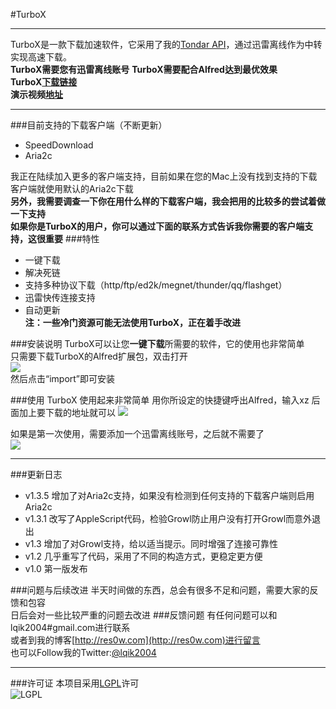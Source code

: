 #TurboX
******************
TurboX是一款下载加速软件，它采用了我的[Tondar API](https://github.com/lqik2004/xunlei-lixian-api-PureObjc)，通过迅雷离线作为中转实现高速下载。   
**TurboX需要您有迅雷离线账号**
**TurboX需要配合Alfred达到最优效果**  
**TurboX[下载链接](https://github.com/lqik2004/TurboX/raw/master/TurboX.alfredextension)**  
**演示视频[地址](http://d.pr/v/qxhJ)**
*******************
###目前支持的下载客户端（不断更新）
* SpeedDownload  
* Aria2c 

我正在陆续加入更多的客户端支持，目前如果在您的Mac上没有找到支持的下载客户端就使用默认的Aria2c下载  
**另外，我需要调查一下你在用什么样的下载客户端，我会把用的比较多的尝试着做一下支持**  
**如果你是TurboX的用户，你可以通过下面的联系方式告诉我你需要的客户端支持，这很重要**
###特性
* 一键下载
* 解决死链
* 支持多种协议下载（http/ftp/ed2k/megnet/thunder/qq/flashget）
* 迅雷快传连接支持
* 自动更新  
**注：一些冷门资源可能无法使用TurboX，正在着手改进**

###安装说明
TurboX可以让您**一键下载**所需要的软件，它的使用也非常简单  
只需要下载TurboX的Alfred扩展包，双击打开  
![](https://img.skitch.com/20120824-cxbd8sf662nm426ui6ujs8dbkg.jpg)  
然后点击“import”即可安装


###使用
TurboX 使用起来非常简单
用你所设定的快捷键呼出Alfred，输入xz 后面加上要下载的地址就可以
![](https://img.skitch.com/20120824-qdnrd6a467psbwg6q7b9ghmbsy.jpg)  

如果是第一次使用，需要添加一个迅雷离线账号，之后就不需要了  
![](https://img.skitch.com/20120824-kuqm9rss9us87673f5snighe3p.jpg)  
*********************
###更新日志
* v1.3.5 增加了对Aria2c支持，如果没有检测到任何支持的下载客户端则启用Aria2c
* v1.3.1 改写了AppleScript代码，检验Growl防止用户没有打开Growl而意外退出
* v1.3 增加了对Growl支持，给以适当提示。同时增强了连接可靠性
* v1.2 几乎重写了代码，采用了不同的构造方式，更稳定更方便
* v1.0 第一版发布  
 
###问题与后续改进
半天时间做的东西，总会有很多不足和问题，需要大家的反馈和包容  
日后会对一些比较严重的问题去改进
###反馈问题
有任何问题可以和lqik2004#gmail.com进行联系  
或者到我的博客[http://res0w.com](http://res0w.com)进行留言  
也可以Follow我的Twitter:[@lqik2004](https://twitter.com/lqik2004)
********************
###许可证
本项目采用[LGPL](http://www.gnu.org/copyleft/lesser.html)许可  
![LGPL](http://www.gnu.org/graphics/lgplv3-147x51.png)
